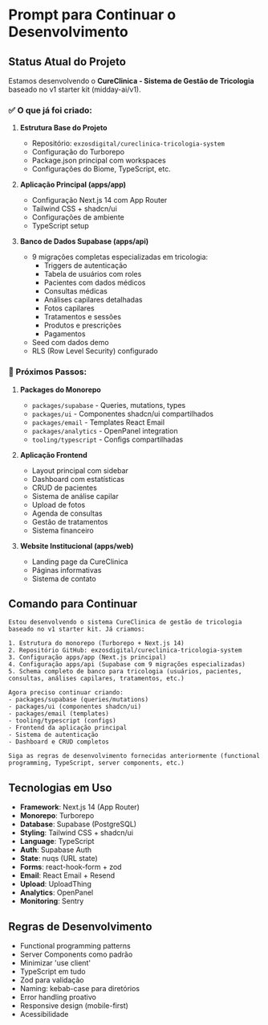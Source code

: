 # Prompt para Continuar o Desenvolvimento

## Status Atual do Projeto

Estamos desenvolvendo o **CureClinica - Sistema de Gestão de Tricologia** baseado no v1 starter kit (midday-ai/v1). 

### ✅ O que já foi criado:

1. **Estrutura Base do Projeto**
   - Repositório: `exzosdigital/cureclinica-tricologia-system`
   - Configuração do Turborepo
   - Package.json principal com workspaces
   - Configurações do Biome, TypeScript, etc.

2. **Aplicação Principal (apps/app)**
   - Configuração Next.js 14 com App Router
   - Tailwind CSS + shadcn/ui
   - Configurações de ambiente
   - TypeScript setup

3. **Banco de Dados Supabase (apps/api)**
   - 9 migrações completas especializadas em tricologia:
     - Triggers de autenticação
     - Tabela de usuários com roles
     - Pacientes com dados médicos
     - Consultas médicas
     - Análises capilares detalhadas
     - Fotos capilares
     - Tratamentos e sessões
     - Produtos e prescrições
     - Pagamentos
   - Seed com dados demo
   - RLS (Row Level Security) configurado

### 🚧 Próximos Passos:

1. **Packages do Monorepo**
   - `packages/supabase` - Queries, mutations, types
   - `packages/ui` - Componentes shadcn/ui compartilhados
   - `packages/email` - Templates React Email
   - `packages/analytics` - OpenPanel integration
   - `tooling/typescript` - Configs compartilhadas

2. **Aplicação Frontend**
   - Layout principal com sidebar
   - Dashboard com estatísticas
   - CRUD de pacientes
   - Sistema de análise capilar
   - Upload de fotos
   - Agenda de consultas
   - Gestão de tratamentos
   - Sistema financeiro

3. **Website Institucional (apps/web)**
   - Landing page da CureClinica
   - Páginas informativas
   - Sistema de contato

## Comando para Continuar

```
Estou desenvolvendo o sistema CureClinica de gestão de tricologia baseado no v1 starter kit. Já criamos:

1. Estrutura do monorepo (Turborepo + Next.js 14)
2. Repositório GitHub: exzosdigital/cureclinica-tricologia-system
3. Configuração apps/app (Next.js principal)
4. Configuração apps/api (Supabase com 9 migrações especializadas)
5. Schema completo de banco para tricologia (usuários, pacientes, consultas, análises capilares, tratamentos, etc.)

Agora preciso continuar criando:
- packages/supabase (queries/mutations)
- packages/ui (componentes shadcn/ui)
- packages/email (templates)
- tooling/typescript (configs)
- Frontend da aplicação principal
- Sistema de autenticação
- Dashboard e CRUD completos

Siga as regras de desenvolvimento fornecidas anteriormente (functional programming, TypeScript, server components, etc.)
```

## Tecnologias em Uso

- **Framework**: Next.js 14 (App Router)
- **Monorepo**: Turborepo
- **Database**: Supabase (PostgreSQL)
- **Styling**: Tailwind CSS + shadcn/ui
- **Language**: TypeScript
- **Auth**: Supabase Auth
- **State**: nuqs (URL state)
- **Forms**: react-hook-form + zod
- **Email**: React Email + Resend
- **Upload**: UploadThing
- **Analytics**: OpenPanel
- **Monitoring**: Sentry

## Regras de Desenvolvimento

- Functional programming patterns
- Server Components como padrão
- Minimizar 'use client'
- TypeScript em tudo
- Zod para validação
- Naming: kebab-case para diretórios
- Error handling proativo
- Responsive design (mobile-first)
- Acessibilidade